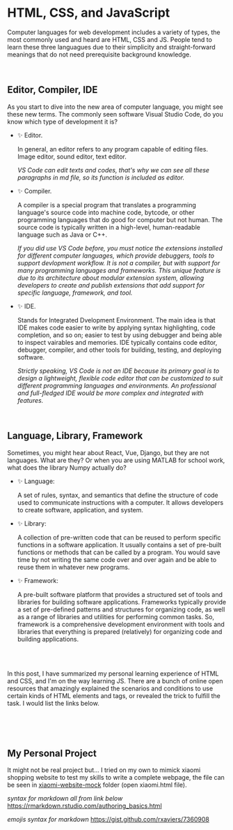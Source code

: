 # HTML, CSS, and JavaScript
Computer languages for web development includes a variety of types, the most commonly used and heard are HTML, CSS and JS. 
People tend to learn these three languagues due to their simplicity and straight-forward meanings that do not need
prerequisite background knowledge.

<br>

## Editor, Compiler, IDE
As you start to dive into the new area of computer language, you might see these new terms. The commonly seen software Visual Studio Code, do you know which type of development it is?

- :sparkles: Editor. 

    In general, an editor refers to any program capable of editing files. Image editor, sound editor, text editor. 

    *VS Code can edit texts and codes, that's why we can see all these paragraphs in md file, so its function is included as editor.*

- :sparkles: Compiler. 

    A compiler is a special program that translates a programming language's source code into machine code, bytcode, or other programming languages that do good for computer but not human. The source code is typically written in a high-level, human-readable language such as Java or C++. 

    *If you did use VS Code before, you must notice the extensions installed for different computer languages, which provide debuggers, tools to support devlopment workflow. It is not a compiler, but with support for many programming languages and frameworks. This unique feature is due to its architecture about modular extension system, allowing developers to create and publish extensions that add support for specific language, framework, and tool.* 

- :sparkles: IDE. 

    Stands for Integrated Dvelopment Environment. The main idea is that IDE makes code easier to write by applying syntax highlighting, code completion, and so on; easier to test by using debugger and being able to inspect vairables and memories. IDE typically contains code editor, debugger, compiler, and other tools for building, testing, and deploying software. 

    *Strictly speaking, VS Code is not an IDE because its primary goal is to design a lightweight, flexible code editor that can be customized to suit different programming languages and environments. An professional and full-fledged IDE would be more complex and integrated with features.*

<br>

## Language, Library, Framework
Sometimes, you might hear about React, Vue, Django, but they are not languages. What are they? Or when you are using MATLAB for school work, what does the library Numpy actually do?

- :sparkles: Language:

    A set of rules, syntax, and semantics that define the structure of code used to communicate instructions with a computer. It allows developers to create software, application, and system.

- :sparkles: Library:

    A collection of pre-written code that can be reused to perform specific functions in a software application. It usually contains a set of pre-built functions or methods that can be called by a program. You would save time by not writing the same code over and over again and be able to reuse them in whatever new programs.

- :sparkles: Framework:

    A pre-built software platform that provides a structured set of tools and libraries for building software applications. Frameworks typically provide a set of pre-defined patterns and structures for organizing code, as well as a range of libraries and utilities for performing common tasks. So, framework is a comprehensive development environment with tools and libraries that everything is prepared (relatively) for organizing code and building applications. 

<br>
<br>

In this post, I have summarized my personal learning experience of HTML and CSS, and I'm on the way learning JS.
There are a bunch of online open resources that amazingly explained the scenarios and conditions to use certain kinds of HTML elements and tags, or revealed the trick to fulfill the task. I would list the links below.

<br>
<br>
<br>

## My Personal Project
It might not be real project but... I tried on my own to mimick xiaomi shopping website to test my skills to write a complete webpage, the file can be seen in [xiaomi-website-mock](./xiaomi-website-mock/) folder (open xiaomi.html file).


*syntax for markdown all from link below*
https://rmarkdown.rstudio.com/authoring_basics.html

*emojis syntax for markdown*
https://gist.github.com/rxaviers/7360908

